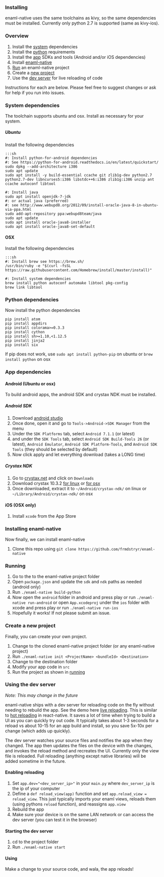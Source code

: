 ### Installing

enaml-native uses the same toolchains as kivy, so the same dependencies must be installed. Currently only python 2.7 is supported (same as kivy-ios).

### Overview
1. Install the [system](#system-dependencies) dependencies
2. Install the [python](#python-dependencies) requirements
3. Install the [app](#app-dependencies) SDKs and tools (Android and/or iOS dependencies)
4. Install [enaml-native](#installing-enaml-native)
5. [Run](#running) an enaml-native project
6. Create a [new project](#creating-a-new-project)
7. Use the [dev server](#using-dev-server) for live reloading of code


Instructions for each are below. Please feel free to suggest changes or ask for help if you run into issues.

### System dependencies

The toolchain supports ubuntu and osx. Install as necessary for your system.

##### Ubuntu

Install the following dependencies

    :::sh
    #: Install python-for-android dependencies
    #: See https://python-for-android.readthedocs.io/en/latest/quickstart/
    sudo dpkg --add-architecture i386
    sudo apt update
    sudo apt install -y build-essential ccache git zlib1g-dev python2.7 python2.7-dev libncurses5:i386 libstdc++6:i386 zlib1g:i386 unzip ant ccache autoconf libtool

    #: Install java
    sudo apt install openjdk-7-jdk
    #: or actual java (preferred)
    #: see http://www.webupd8.org/2012/09/install-oracle-java-8-in-ubuntu-via-ppa.html
    sudo add-apt-repository ppa:webupd8team/java
    sudo apt update
    sudo apt install oracle-java8-installer
    sudo apt install oracle-java8-set-default


#### OSX

Install the following dependencies

    :::sh
    #: Install brew see https://brew.sh/
    /usr/bin/ruby -e "$(curl -fsSL https://raw.githubusercontent.com/Homebrew/install/master/install)"

    #: Install system dependencies
    brew install python autoconf automake libtool pkg-config
    brew link libtool


### Python dependencies

Now install the python dependencies


    pip install atom
    pip install appdirs
    pip install colorama>=0.3.3
    pip install cython
    pip install sh>=1.10,<1.12.5
    pip install jinja2
    pip install six


If pip does not work, use `sudo apt install python-pip` on ubuntu or `brew install python` on osx

### App dependencies

#### Android (Ubuntu or osx)

To build android apps, the android SDK and crystax NDK must be installed.

##### Android SDK

1. Download [android studio](https://developer.android.com/studio/index.html)
2. Once done, open it and go to `Tools->Android->SDK Manager` from the menu
3. Under the `SDK Platforms` tab, select `Android 7.1.1` (or latest)
4. and under the `SDK Tools` tab, select `Android SDK Build-Tools 26` (or latest), `Android Emulator`, `Android SDK Platform-Tools`, and `Android SDK Tools` (they should be selected by default)
5. Now click apply and let everything download (takes a LONG time)

##### Crystax NDK

1. Go to [crystax.net](https://www.crystax.net/) and click on `Downloads`
2. Download crystax 10.3.2 [for linux](https://www.crystax.net/download/crystax-ndk-10.3.2-linux-x86_64.tar.xz) or [for osx](https://www.crystax.net/download/crystax-ndk-10.3.2-darwin-x86_64.tar.xz)
3. Once downloaded, extract it to `~/Android/crystax-ndk/` on linux or `~/Library/Android/crystax-ndk/` on osx

#### iOS (OSX only)

1. Install `xcode` from the App Store


### Installing enaml-native

Now finally, we can install enaml-native

1. Clone this repo using `git clone https://github.com/frmdstryr/enaml-native`

### Running

1. Go to the to the enaml-native project folder
2. Open `package.json` and update the `sdk` and `ndk` paths as needed (android only)
2. Run `./enaml-native build-python`
3. Now open the `android` folder in android and press play or run `./enaml-native run-android`  or open `App.xcodeproj` under the `ios` folder with xcode and press play or run `./enaml-native run-ios`
4. Hopefully it works! If not please submit an issue.


### Create a new project

Finally, you can create your own project.

1. Change to the cloned enaml-native project folder (or any enaml-native project)
2. Run `./enaml-native init <ProjectName> <bundleId> <Destination>`
3. Change to the destination folder
4. Modify your app code in `src`
5. Run the project as shown in [running](#running)


### Using the dev server

_Note: This may change in the future_

enaml-native ships with a dev server for reloading code on the fly without needing to rebuild the app. See the demo here [live reloading](https://youtu.be/CbxVc_vNiNk). This is similar to [hot reloading](https://facebook.github.io/react-native/blog/2016/03/24/introducing-hot-reloading.html) in react-native. It saves a lot of time when trying to build a UI as you can quickly try out code. It typically takes about 1-3 seconds for a reload vs about 10-15 for an app build and install, so you save 5x-10x per change (which adds up quickly).

The dev server watches your source files and notifies the app when they changed. The app then updates the files on the device with the changes, and invokes the reload method and recreates the UI. Currently only the view file is reloaded. Full reloading (anything except native libraries) will be added sometime in the future.

#### Enabling reloading

1. Set `app.dev="<dev_server_ip>"` in your `main.py` where `dev_server_ip` is the ip of your computer
2. Define a `def reload_view(app)` function and set `app.reload_view = reload_view`. This just typically imports your enaml views, reloads them (using pythons `reload` function), and reassigns `app.view`
3. Rebuild the app
4. Make sure your device is on the same LAN network or can access the dev server (you can test it in the browser)

#### Starting the dev server

1. cd to the project folder
2. Run `./enaml-native start`

#### Using

Make a change to your source code, and wala, the app reloads!
